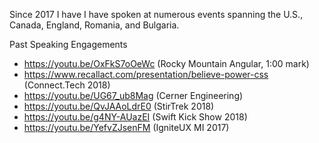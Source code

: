 Since 2017 I have I have spoken at numerous events spanning the U.S., Canada, England, Romania, and Bulgaria.

Past Speaking Engagements

* https://youtu.be/OxFkS7oOeWc (Rocky Mountain Angular, 1:00 mark)
* https://www.recallact.com/presentation/believe-power-css (Connect.Tech 2018)
* https://youtu.be/UG67_ub8Mag (Cerner Engineering)
* https://youtu.be/QvJAAoLdrE0 (StirTrek 2018)
* https://youtu.be/g4NY-AUazEI (Swift Kick Show 2018)
* https://youtu.be/YefvZJsenFM (IgniteUX MI 2017)
